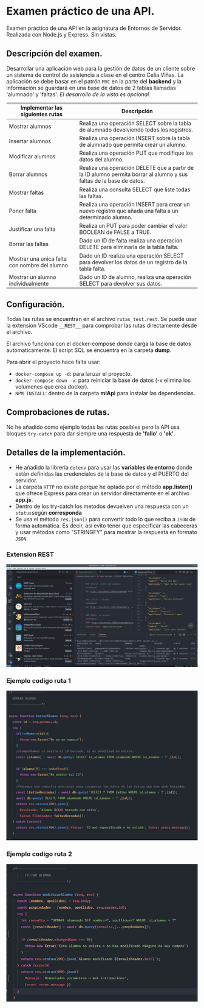 # Examen práctico de una API.

Examen práctico de una API en la asignatura de Entornos de Servidor. Realizada con Node.js y Express. Sin vistas.

## Descripción del examen.

Desarrollar una aplicación web para la gestión de datos de un cliente sobre un sistema de control de asistencia a clase en el centro Celia Viñas. La aplicación se debe basar en el patrón ``MVC`` en la parte del __backend__ y la información se guardará en una base de datos de 2 tablas llamadas 'alumnado' y 'faltas'. *El desarrollo de la vista es opcional.*

| Implementar las siguientes rutas | Descripción |
| --------------------------------- | -----------|
| Mostrar alumnos | Realiza una operación SELECT sobre la tabla de alumnado devolviendo todos los registros. |
| Insertar alumnos | Realiza una operación INSERT sobre la tabla de alumnado que permita crear un alumno. |
| Modificar alumnos | Realiza una operación PUT que modifique los datos del alumno. |
| Borrar alumnos | Realiza una operación DELETE que a partir de la ID alumno permita borrar al alumno y sus faltas de la base de datos. |
| Mostrar faltas | Realiza una consulta SELECT que liste todas las faltas. |
| Poner falta | Realiza una operación INSERT para crear un nuevo registro que añada una falta a un determinado alumno. |
| Justificar una falta | Realiza un PUT para poder cambiar el valor BOOLEAN de FALSE a TRUE. |
| Borrar las faltas | Dado un ID de falta realiza una operacion DELETE para eliminarla de la tabla falta. |
| Mostrar una unica falta con nombre del alumno | Dado un ID realiza una operación SELECT para devolver los datos de un registro de la tabla falta. |
| Mostrar un alumno individualmente | Dado un ID de alumno, realiza una operación SELECT para devolver sus datos. |

## Configuración.

Todas las rutas se encuentran en el archivo ``rutas_test.rest``. Se puede usar la extension VScode ``__REST__`` para comprobar las rutas directamente desde el archivo.

El archivo funciona con el docker-compose donde carga la base de datos automaticamente. El script SQL se encuentra en la carpeta __dump__.

Para abrir el proyecto hace falta usar:
* ``docker-compose up -d``: para lanzar el proyecto.
* ``docker-compose down -v``: para reiniciar la base de datos (-v elimina los volumenes que crea docker).
* ``NPM INSTALL``:  dentro de la carpeta __miApi__ para instalar las dependencias.

## Comprobaciones de rutas.

No he añadido como ejemplo todas las rutas posibles pero la API usa bloques ``try-catch`` para dar siempre una respuesta de __'fallo'__ o __'ok'__.

## Detalles de la implementación.

* He añadido la librería ``dotenv`` para usar las __variables de entorno__ donde están definidas las credenciales de la base de datos y el PUERTO del servidor.
* La carpeta ``HTTP`` no existe porque he optado por el método __app.listen()__ que ofrece Express para crear un servidor directamente en el archivo __app.js__.
* Dentro de los try-catch los metodos devuelven una respuesta con un ``status``según __corresponda__ 
* Se usa el método ``res.json()`` para convertir todo lo que reciba a ``JSON`` de forma automática. Es decir, así evito tener que especificar las cabeceras y usar métodos como "STRINGFY" para mostrar la respuesta en formato ``JSON``.


### Extension REST

![extension](img/imgREST.png)

### Ejemplo codigo ruta 1

![](img/img1.png)

### Ejemplo codigo ruta 2

![](img/img2.png)
